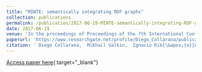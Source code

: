 ```yaml
---
title: "MINTE: semantically integrating RDF graphs"
collection: publications
permalink: /publication/2017-06-19-MINTE-semantically-integrating-RDF-graphs
date: 2017-06-19
venue: 'In the proceedings of Proceedings of the 7th International Conference on Web Intelligence, Mining and Semantics, WIMS 2017, Amantea, Italy, June 19-22, 2017'
paperurl: 'https://www.researchgate.net/profile/Diego_Collarana/publication/318717156_MINTE_semantically_integrating_RDF_graphs/links/5a94083745851535bcd9cec2/MINTE-semantically-integrating-RDF-graphs.pdf'
citation: ' Diego Collarana,  Mikhail Galkin,  Ignacio Rib{\&apos;{o}}n,  Maria{-}Esther Vidal,  Christoph Lange,  S{\&quot;{o}}ren Auer, &quot;MINTE: semantically integrating RDF graphs.&quot; In the proceedings of Proceedings of the 7th International Conference on Web Intelligence, Mining and Semantics, WIMS 2017, Amantea, Italy, June 19-22, 2017, 2017.'
---
```

[Access paper here](https://www.researchgate.net/profile/Diego_Collarana/publication/318717156_MINTE_semantically_integrating_RDF_graphs/links/5a94083745851535bcd9cec2/MINTE-semantically-integrating-RDF-graphs.pdf){:target="_blank"}
